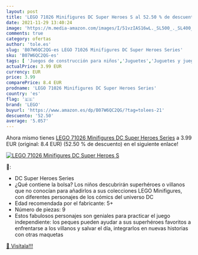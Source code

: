 ```yaml
---
layout: post
title: 'LEGO 71026 Minifigures DC Super Heroes S al 52.50 % de descuento'
date: 2021-11-29 13:40:24
image: 'https://m.media-amazon.com/images/I/51vzIAS16wL._SL500_._SL400_.jpg'
comments: true
category: ofertas
author: 'tole.es'
slug: 'B07W6QC2QG-es LEGO 71026 Minifigures DC Super Heroes Series'
sku: 'B07W6QC2QG-es'
tags: [ 'Juegos de construcción para niños','Juguetes','Juguetes y juegos','Sets de bloques de construcción','lego', ]
actualPrice: 3.99 EUR
currency: EUR
price: 3.99
comparePrice: 8.4 EUR
prodname: 'LEGO 71026 Minifigures DC Super Heroes Series'
country: 'es'
flag: '🇪🇸'
brand: 'LEGO'
buyurl: 'https://www.amazon.es/dp/B07W6QC2QG/?tag=tolees-21'
descuento: '52.50'
average: '5.057'
---
```


Ahora mismo tienes [LEGO 71026 Minifigures DC Super Heroes Series](https://www.amazon.es/dp/B07W6QC2QG/?tag=tolees-21) a 3.99 EUR (original: 8.4 EUR) (52.50 %  de descuento) en el siguiente enlace!

[![LEGO 71026 Minifigures DC Super Heroes S](https://m.media-amazon.com/images/I/51vzIAS16wL._SL500_._SL400_.jpg)](https://www.amazon.es/dp/B07W6QC2QG/?tag=tolees-21)

🔎:

- DC Super Heroes Series
- ¿Qué contiene la bolsa? Los niños descubrirán superhéroes o villanos que no conocían para añadirlos a sus colecciones LEGO Minifigures, con diferentes personajes de los cómics del universo DC
- Edad recomendada por el fabricante: 5+
- Número de piezas: 9
- Estos fabulosos personajes son geniales para practicar el juego independiente: los peques pueden ayudar a sus superhéroes favoritos a enfrentarse a los villanos y salvar el día, integrarlos en nuevas historias con otras maquetas

[🛒 Visítala!!!](https://www.amazon.es/dp/B07W6QC2QG/?tag=tolees-21)
